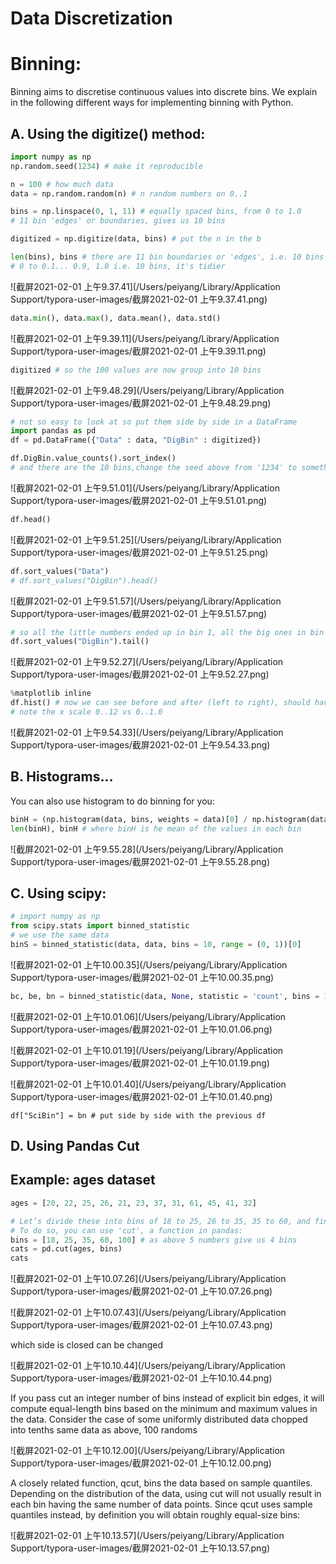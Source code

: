 # Data Discretization

# Binning:

Binning aims to discretise continuous values into discrete bins. We explain in the following different ways for implementing binning with Python.

## A. Using the digitize() method:

```python
import numpy as np
np.random.seed(1234) # make it reproducible

n = 100 # how much data
data = np.random.random(n) # n random numbers on 0..1

bins = np.linspace(0, 1, 11) # equally spaced bins, from 0 to 1.0 
# 11 bin 'edges' or boundaries, gives us 10 bins

digitized = np.digitize(data, bins) # put the n in the b

```

```python
len(bins), bins # there are 11 bin boundaries or 'edges', i.e. 10 bins 
# 0 to 0.1... 0.9, 1.0 i.e. 10 bins, it's tidier
```

![截屏2021-02-01 上午9.37.41](/Users/peiyang/Library/Application Support/typora-user-images/截屏2021-02-01 上午9.37.41.png)

```python
data.min(), data.max(), data.mean(), data.std()
```

![截屏2021-02-01 上午9.39.11](/Users/peiyang/Library/Application Support/typora-user-images/截屏2021-02-01 上午9.39.11.png)

```python
digitized # so the 100 values are now group into 10 bins
```

![截屏2021-02-01 上午9.48.29](/Users/peiyang/Library/Application Support/typora-user-images/截屏2021-02-01 上午9.48.29.png)



```python
# not so easy to look at so put them side by side in a DataFrame
import pandas as pd
df = pd.DataFrame({"Data" : data, "DigBin" : digitized})
```



```python
df.DigBin.value_counts().sort_index() 
# and there are the 10 bins,change the seed above from '1234' to something else to see 
```

![截屏2021-02-01 上午9.51.01](/Users/peiyang/Library/Application Support/typora-user-images/截屏2021-02-01 上午9.51.01.png)

```python
df.head()
```

![截屏2021-02-01 上午9.51.25](/Users/peiyang/Library/Application Support/typora-user-images/截屏2021-02-01 上午9.51.25.png)

```python
df.sort_values("Data")
# df.sort_values("DigBin").head()
```

![截屏2021-02-01 上午9.51.57](/Users/peiyang/Library/Application Support/typora-user-images/截屏2021-02-01 上午9.51.57.png)

```python
# so all the little numbers ended up in bin 1, all the big ones in bin 10:
df.sort_values("DigBin").tail()
```

![截屏2021-02-01 上午9.52.27](/Users/peiyang/Library/Application Support/typora-user-images/截屏2021-02-01 上午9.52.27.png)

```python
%matplotlib inline
df.hist() # now we can see before and after (left to right), should have the same shape
# note the x scale 0..12 vs 0..1.0
```

![截屏2021-02-01 上午9.54.33](/Users/peiyang/Library/Application Support/typora-user-images/截屏2021-02-01 上午9.54.33.png)



## B. Histograms...

You can also use histogram to do binning for you:

```python
binH = (np.histogram(data, bins, weights = data)[0] / np.histogram(data, bins)[0])
len(binH), binH # where binH is he mean of the values in each bin
```

![截屏2021-02-01 上午9.55.28](/Users/peiyang/Library/Application Support/typora-user-images/截屏2021-02-01 上午9.55.28.png)

## C. Using scipy:

```python
# import numpy as np
from scipy.stats import binned_statistic
# we use the same data
binS = binned_statistic(data, data, bins = 10, range = (0, 1))[0]
```



![截屏2021-02-01 上午10.00.35](/Users/peiyang/Library/Application Support/typora-user-images/截屏2021-02-01 上午10.00.35.png)



```python
bc, be, bn = binned_statistic(data, None, statistic = 'count', bins = 10)
```

![截屏2021-02-01 上午10.01.06](/Users/peiyang/Library/Application Support/typora-user-images/截屏2021-02-01 上午10.01.06.png)

![截屏2021-02-01 上午10.01.19](/Users/peiyang/Library/Application Support/typora-user-images/截屏2021-02-01 上午10.01.19.png)

![截屏2021-02-01 上午10.01.40](/Users/peiyang/Library/Application Support/typora-user-images/截屏2021-02-01 上午10.01.40.png)

```
df["SciBin"] = bn # put side by side with the previous df
```



## D. Using Pandas Cut

## Example: ages dataset

```python
ages = [20, 22, 25, 26, 21, 23, 37, 31, 61, 45, 41, 32]
```

```python
# Let’s divide these into bins of 18 to 25, 26 to 35, 35 to 60, and finally 60 and older. 
# To do so, you can use 'cut', a function in pandas:
bins = [18, 25, 35, 60, 100] # as above 5 numbers give us 4 bins
cats = pd.cut(ages, bins)
cats
```

![截屏2021-02-01 上午10.07.26](/Users/peiyang/Library/Application Support/typora-user-images/截屏2021-02-01 上午10.07.26.png)



![截屏2021-02-01 上午10.07.43](/Users/peiyang/Library/Application Support/typora-user-images/截屏2021-02-01 上午10.07.43.png)

which side is closed can be changed

![截屏2021-02-01 上午10.10.44](/Users/peiyang/Library/Application Support/typora-user-images/截屏2021-02-01 上午10.10.44.png)

If you pass cut an integer number of bins instead of explicit bin edges, it will compute equal-length bins based on the minimum and maximum values in the data. Consider the case of some uniformly distributed data chopped into tenths same data as above, 100 randoms

![截屏2021-02-01 上午10.12.00](/Users/peiyang/Library/Application Support/typora-user-images/截屏2021-02-01 上午10.12.00.png)

A closely related function, qcut, bins the data based on sample quantiles. Depending on the distribution of the data, using cut will not usually result in each bin having the same number of data points. Since qcut uses sample quantiles instead, by definition you will obtain roughly equal-size bins:

![截屏2021-02-01 上午10.13.57](/Users/peiyang/Library/Application Support/typora-user-images/截屏2021-02-01 上午10.13.57.png)





